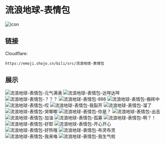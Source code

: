 # 流浪地球-表情包
![icon](https://emoji.shojo.cn/bili/src/流浪地球-表情包/icon.png)
## 链接
Cloudflare:
```
https://emoji.shojo.cn/bili/src/流浪地球-表情包
```
## 展示
![流浪地球-表情包-元气满满](https://emoji.shojo.cn/bili/src/流浪地球-表情包/流浪地球-表情包-元气满满.png)
![流浪地球-表情包-达咩达咩](https://emoji.shojo.cn/bili/src/流浪地球-表情包/流浪地球-表情包-达咩达咩.png)
![流浪地球-表情包-？？？](https://emoji.shojo.cn/bili/src/流浪地球-表情包/流浪地球-表情包-？？？.png)
![流浪地球-表情包-886](https://emoji.shojo.cn/bili/src/流浪地球-表情包/流浪地球-表情包-886.png)
![流浪地球-表情包-搬砖中](https://emoji.shojo.cn/bili/src/流浪地球-表情包/流浪地球-表情包-搬砖中.png)
![流浪地球-表情包-哎](https://emoji.shojo.cn/bili/src/流浪地球-表情包/流浪地球-表情包-哎.png)
![流浪地球-表情包-我裂开](https://emoji.shojo.cn/bili/src/流浪地球-表情包/流浪地球-表情包-我裂开.png)
![流浪地球-表情包-溜了](https://emoji.shojo.cn/bili/src/流浪地球-表情包/流浪地球-表情包-溜了.png)
![流浪地球-表情包-哭唧唧](https://emoji.shojo.cn/bili/src/流浪地球-表情包/流浪地球-表情包-哭唧唧.png)
![流浪地球-表情包-你是？](https://emoji.shojo.cn/bili/src/流浪地球-表情包/流浪地球-表情包-你是？.png)
![流浪地球-表情包-出击](https://emoji.shojo.cn/bili/src/流浪地球-表情包/流浪地球-表情包-出击.png)
![流浪地球-表情包-加油](https://emoji.shojo.cn/bili/src/流浪地球-表情包/流浪地球-表情包-加油.png)
![流浪地球-表情包-孤寡](https://emoji.shojo.cn/bili/src/流浪地球-表情包/流浪地球-表情包-孤寡.png)
![流浪地球-表情包-啊？！](https://emoji.shojo.cn/bili/src/流浪地球-表情包/流浪地球-表情包-啊？！.png)
![流浪地球-表情包-好耶](https://emoji.shojo.cn/bili/src/流浪地球-表情包/流浪地球-表情包-好耶.png)
![流浪地球-表情包-开心开心](https://emoji.shojo.cn/bili/src/流浪地球-表情包/流浪地球-表情包-开心开心.png)
![流浪地球-表情包-好热哦](https://emoji.shojo.cn/bili/src/流浪地球-表情包/流浪地球-表情包-好热哦.png)
![流浪地球-表情包-布灵布灵](https://emoji.shojo.cn/bili/src/流浪地球-表情包/流浪地球-表情包-布灵布灵.png)
![流浪地球-表情包-我来咯](https://emoji.shojo.cn/bili/src/流浪地球-表情包/流浪地球-表情包-我来咯.png)
![流浪地球-表情包-我生气啦](https://emoji.shojo.cn/bili/src/流浪地球-表情包/流浪地球-表情包-我生气啦.png)
